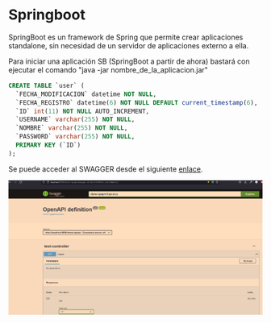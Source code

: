 # Springboot

SpringBoot es un framework de Spring que permite crear aplicaciones standalone, sin necesidad de un servidor de aplicaciones externo a ella.

Para iniciar una aplicación SB (SpringBoot a partir de ahora) bastará con ejecutar el comando "java -jar nombre_de_la_aplicacion.jar"

```sql
CREATE TABLE `user` (
  `FECHA_MODIFICACION` datetime NOT NULL,
  `FECHA_REGISTRO` datetime(6) NOT NULL DEFAULT current_timestamp(6),
  `ID` int(11) NOT NULL AUTO_INCREMENT,
  `USERNAME` varchar(255) NOT NULL,
  `NOMBRE` varchar(255) NOT NULL,
  `PASSWORD` varchar(255) NOT NULL,
  PRIMARY KEY (`ID`)
);
```

Se puede acceder al SWAGGER desde el siguiente [enlace](http://localhost:8080/demo-bg/api/swagger-ui/index.html).
<p align="center"><img src="https://raw.githubusercontent.com/javiercode/demoBG/main/src/main/resources/assets/swagger.png"></p>
